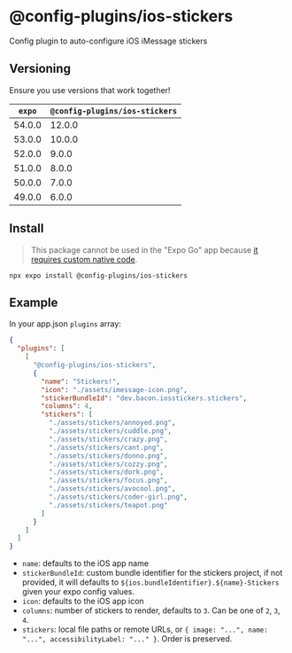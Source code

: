 # @config-plugins/ios-stickers

Config plugin to auto-configure iOS iMessage stickers

## Versioning

Ensure you use versions that work together!

| `expo` | `@config-plugins/ios-stickers` |
| ------ | ------------------------------ |
| 54.0.0 | 12.0.0                         |
| 53.0.0 | 10.0.0                         |
| 52.0.0 | 9.0.0                          |
| 51.0.0 | 8.0.0                          |
| 50.0.0 | 7.0.0                          |
| 49.0.0 | 6.0.0                          |

## Install

> This package cannot be used in the "Expo Go" app because [it requires custom native code](https://docs.expo.io/workflow/customizing/).

```
npx expo install @config-plugins/ios-stickers
```

## Example

In your app.json `plugins` array:

```json
{
  "plugins": [
    [
      "@config-plugins/ios-stickers",
      {
        "name": "Stickers!",
        "icon": "./assets/imessage-icon.png",
        "stickerBundleId": "dev.bacon.iosstickers.stickers",
        "columns": 4,
        "stickers": [
          "./assets/stickers/annoyed.png",
          "./assets/stickers/cuddle.png",
          "./assets/stickers/crazy.png",
          "./assets/stickers/cant.png",
          "./assets/stickers/donno.png",
          "./assets/stickers/cozzy.png",
          "./assets/stickers/dork.png",
          "./assets/stickers/focus.png",
          "./assets/stickers/avocool.png",
          "./assets/stickers/coder-girl.png",
          "./assets/stickers/teapot.png"
        ]
      }
    ]
  ]
}
```

- `name`: defaults to the iOS app name
- `stickerBundleId`: custom bundle identifier for the stickers project, if not provided, it will defaults to `${ios.bundleIdentifier}.${name}-Stickers` given your expo config values.
- `icon`: defaults to the iOS app icon
- `columns`: number of stickers to render, defaults to `3`. Can be one of `2`, `3`, `4`.
- `stickers`: local file paths or remote URLs, or `{ image: "...", name: "...", accessibilityLabel: "..." }`. Order is preserved.
